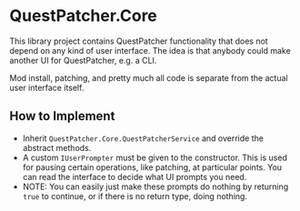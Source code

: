 # QuestPatcher.Core

This library project contains QuestPatcher functionality that does not depend on any kind of user interface.
The idea is that anybody could make another UI for QuestPatcher, e.g. a CLI.

Mod install, patching, and pretty much all code is separate from the actual user interface itself.

## How to Implement

- Inherit `QuestPatcher.Core.QuestPatcherService` and override the abstract methods.
- A custom `IUserPrompter` must be given to the constructor. This is used for pausing certain operations, like patching, at particular points. You can read the interface to decide what UI prompts you need.
- NOTE: You can easily just make these prompts do nothing by returning `true` to continue, or if there is no return type, doing nothing.